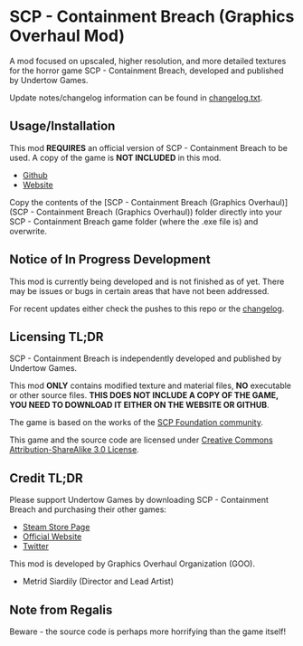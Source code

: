 # SCP - Containment Breach (Graphics Overhaul Mod)

A mod focused on upscaled, higher resolution, and more detailed textures for the horror game SCP - Containment Breach, developed and published by Undertow Games.

Update notes/changelog information can be found in [changelog.txt](changelog.txt).



## Usage/Installation

This mod **REQUIRES** an official version of SCP - Containment Breach to be used. A copy of the game is **NOT INCLUDED** in this mod.

- [Github](https://github.com/Regalis11/scpcb)
- [Website](https://www.scpcbgame.com)

Copy the contents of the [SCP - Containment Breach (Graphics Overhaul)](SCP - Containment Breach (Graphics Overhaul)) folder directly into your SCP - Containment Breach game folder (where the .exe file is) and overwrite.



## Notice of In Progress Development

This mod is currently being developed and is not finished as of yet. There may be issues or bugs in certain areas that have not been addressed.

For recent updates either check the pushes to this repo or the [changelog](changelog.txt).



## Licensing TL;DR

SCP - Containment Breach is independently developed and published by Undertow Games.

This mod **ONLY** contains modified texture and material files, **NO** executable or other source files. **THIS DOES NOT INCLUDE A COPY OF THE GAME, YOU NEED TO DOWNLOAD IT EITHER ON THE WEBSITE OR GITHUB**.

The game is based on the works of the [SCP Foundation community](http://www.scp-wiki.net/).

This game and the source code are licensed under [Creative Commons Attribution-ShareAlike 3.0 License](http://creativecommons.org/licenses/by-sa/3.0/).



## Credit TL;DR

Please support Undertow Games by downloading SCP - Containment Breach and purchasing their other games:

- [Steam Store Page](https://store.steampowered.com/search/?developer=Undertow%20Games)
- [Official Website](https://undertowgames.com)
- [Twitter](https://twitter.com/UndertowGames)



This mod is developed by Graphics Overhaul Organization (GOO).

- Metrid Siardily (Director and Lead Artist)



## Note from Regalis

Beware - the source code is perhaps more horrifying than the game itself!